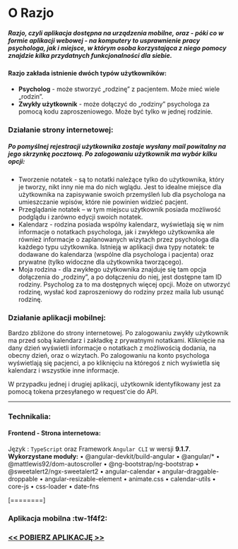 # O Razjo

##### Razjo, czyli aplikacja dostępna na urządzenia mobilne, oraz - póki co w formie aplikacji webowej - na komputery to usprawnienie pracy psychologa, jak i miejsce, w którym osoba korzystająca z niego pomocy znajdzie kilka przydatnych funkcjonalności dla siebie.

#### Razjo zakłada istnienie dwóch typów użytkowników:
* **Psycholog** - może stworzyć „rodzinę” z pacjentem. Może mieć wiele „rodzin”.
* **Zwykły użytkownik** - może dołączyć do „rodziny” psychologa za pomocą kodu zaproszeniowego. Może być tylko w jednej rodzinie.

### Działanie strony internetowej:
##### Po pomyślnej rejestracji użytkownika zostaje wysłany mail powitalny na jego skrzynkę pocztową. Po  zalogowaniu użytkownik ma wybór kilku opcji:
- Tworzenie notatek - są to notatki należące tylko do użytkownika, który je tworzy, nikt inny nie ma do nich wglądu. Jest to idealne miejsce dla użytkownika na zapisywanie swoich przemyśleń lub dla psychologa na umieszczanie wpisów, które nie powinien widzieć pacjent.
- Przeglądanie notatek – w tym miejscu użytkownik posiada możliwość podglądu i zarówno edycji swoich notatek. 
- Kalendarz - rodzina posiada wspólny kalendarz, wyświetlają się w nim informacje o notatkach psychologa, jak i zwykłego użytkownika ale również informacje o zaplanowanych wizytach przez psychologa dla każdego typu użytkownika. Istnieją w aplikacji dwa typy notatek: te dodawane do kalendarza (wspólne dla psychologa i pacjenta) oraz prywatne (tylko widoczne dla użytkownika tworzącego).
- Moja rodzina - dla zwykłego użytkownika znajduje się tam opcja dołączenia do „rodziny”, a po dołączeniu do niej, jest dostępne tam ID rodziny. Psycholog za to ma dostępnych więcej opcji. Może on utworzyć rodzinę, wysłać kod zaproszeniowy do rodziny przez maila lub usunąć rodzinę.

### Działanie aplikacji mobilnej:
Bardzo zbliżone do strony internetowej. 
Po zalogowaniu zwykły użytkownik ma przed sobą kalendarz i zakładkę z prywatnymi notatkami. Kliknięcie na dany dzień wyświetli informacje o notatkach z możliwością dodania, na obecny dzień, oraz o wizytach.
Po zalogowaniu na konto psychologa wyświetlają się pacjenci, a po kliknięciu na któregoś z nich wyświetla się kalendarz i wszystkie inne informacje.

W przypadku jednej i drugiej aplikacji, użytkownik identyfikowany jest za pomocą tokena przesyłanego w request'cie do API.

------------

### Technikalia:
#### Frontend - Strona internetowa:
Język : `TypeScript` oraz Framework `Angular CLI` w wersji **9.1.7**.
**Wykorzystane moduły:**
•	@angular-devkit/build-angular
•	@angular/*
•	@mattlewis92/dom-autoscroller
•	@ng-bootstrap/ng-bootstrap
•	@sweetalert2/ngx-sweetalert2
•	angular-calendar
•	angular-draggable-droppable
•	angular-resizable-element
•	animate.css
•	calendar-utils
•	core-js
•	css-loader
•	date-fns

[========]

### Aplikacja mobilna :tw-1f4f2:
### **[<< POBIERZ APLIKACJĘ >>](https://www.dropbox.com/s/23rw85sp8ryv8il/Razjo.apk?dl=1 "<< POBIERZ APLIKACJĘ >>")**
